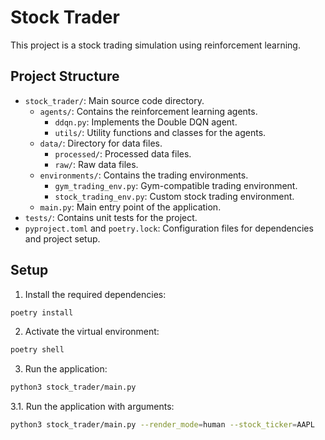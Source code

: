 # Stock Trader

This project is a stock trading simulation using reinforcement learning.

## Project Structure

- `stock_trader/`: Main source code directory.
  - `agents/`: Contains the reinforcement learning agents.
    - `ddqn.py`: Implements the Double DQN agent.
    - `utils/`: Utility functions and classes for the agents.
  - `data/`: Directory for data files.
    - `processed/`: Processed data files.
    - `raw/`: Raw data files.
  - `environments/`: Contains the trading environments.
    - `gym_trading_env.py`: Gym-compatible trading environment.
    - `stock_trading_env.py`: Custom stock trading environment.
  - `main.py`: Main entry point of the application.
- `tests/`: Contains unit tests for the project.
- `pyproject.toml` and `poetry.lock`: Configuration files for dependencies and project setup.

## Setup

1. Install the required dependencies:

```sh
poetry install
```

2. Activate the virtual environment:

```sh
poetry shell
```

3. Run the application:

```sh
python3 stock_trader/main.py
```

3.1. Run the application with arguments:

```sh
python3 stock_trader/main.py --render_mode=human --stock_ticker=AAPL
```
